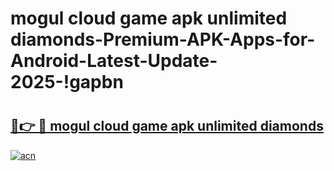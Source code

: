 # mogul cloud game apk unlimited diamonds-Premium-APK-Apps-for-Android-Latest-Update-2025-!gapbn

# <h2><a href="https://googleone.com">🔗👉 🔴 mogul cloud game apk unlimited diamonds</a></h2>

[![acn](https://github.com/user-attachments/assets/0f9c940e-d8b0-45ae-aac7-cd30a18b3e1c)](https://googleone.com)

